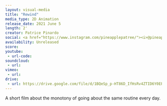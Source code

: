 ```yaml
---
layout: visual-media
title: "Rewind"
media_type: 2D Animation
release_date: 2021 June 5
length: 2'
creator: Patrice Pinardo
social: <a href="https://www.instagram.com/pineapplepatree/"><i>@pineapplepatree</i></a>
availability: Unreleased
score:
youtube:
 - url-code:
soundcloud: 
 - url:
vimeo:
 - url:
drive:
 - url: https://drive.google.com/file/d/1BQeSp_p-HT86D_IfHsRv4ZTID6Y0EPib/preview
---
```


A short film about the monotony of going about the same routine every day.
